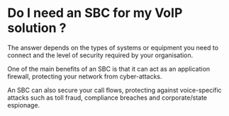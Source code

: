 # Do I need an SBC for my VoIP solution ?

The answer depends on the types of systems or equipment you need to connect and the level of security required by your organisation.

One of the main benefits of an SBC is that it can act as an application firewall, protecting your network from cyber-attacks.

An SBC can also secure your call flows, protecting against voice-specific attacks such as toll fraud, compliance breaches and corporate/state espionage.
